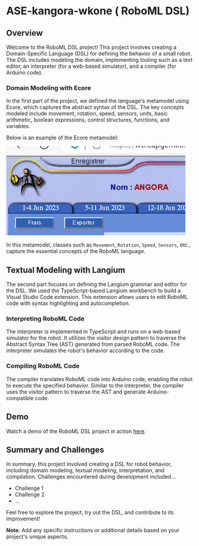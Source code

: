 # ASE-kangora-wkone ( RoboML DSL)

## Overview

Welcome to the RoboML DSL project! This project involves creating a Domain-Specific Language (DSL) for defining the behavior of a small robot. The DSL includes modeling the domain, implementing tooling such as a text editor, an interpreter (for a web-based simulator), and a compiler (for Arduino code).

### Domain Modeling with Ecore

In the first part of the project, we defined the language's metamodel using Ecore, which captures the abstract syntax of the DSL. The key concepts modeled include movement, rotation, speed, sensors, units, basic arithmetic, boolean expressions, control structures, functions, and variables.

Below is an example of the Ecore metamodel:

![RoboML Ecore Metamodel](./img/metamodel.png)

In this metamodel, classes such as `Movement`, `Rotation`, `Speed`, `Sensors`, etc., capture the essential concepts of the RoboML language.

## Textual Modeling with Langium

The second part focuses on defining the Langium grammar and editor for the DSL. We used the TypeScript-based Langium workbench to build a Visual Studio Code extension. This extension allows users to edit RoboML code with syntax highlighting and autocompletion.

### Interpreting RoboML Code

The interpreter is implemented in TypeScript and runs on a web-based simulator for the robot. It utilizes the visitor design pattern to traverse the Abstract Syntax Tree (AST) generated from parsed RoboML code. The interpreter simulates the robot's behavior according to the code.

### Compiling RoboML Code

The compiler translates RoboML code into Arduino code, enabling the robot to execute the specified behavior. Similar to the interpreter, the compiler uses the visitor pattern to traverse the AST and generate Arduino-compatible code.

## Demo

Watch a demo of the RoboML DSL project in action [here](link/to/demo/video).

## Summary and Challenges

In summary, this project involved creating a DSL for robot behavior, including domain modeling, textual modeling, interpretation, and compilation. Challenges encountered during development included...

- Challenge 1
- Challenge 2
- ...

Feel free to explore the project, try out the DSL, and contribute to its improvement!

**Note:** Add any specific instructions or additional details based on your project's unique aspects.

